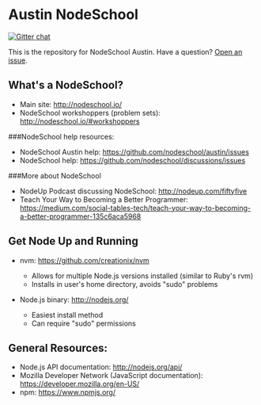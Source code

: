 Austin NodeSchool
======

[![Gitter chat](https://badges.gitter.im/nodeschool/austin.png)](https://gitter.im/nodeschool/austin)

This is the repository for NodeSchool Austin. Have a question? [Open an issue](https://github.com/nodeschool/austin/issues).


What's a NodeSchool?
------
* Main site: http://nodeschool.io/
* NodeSchool workshoppers (problem sets): http://nodeschool.io/#workshoppers

###NodeSchool help resources:
* NodeSchool Austin help: https://github.com/nodeschool/austin/issues
* NodeSchool help: https://github.com/nodeschool/discussions/issues


###More about NodeSchool
* NodeUp Podcast discussing NodeSchool: http://nodeup.com/fiftyfive
* Teach Your Way to Becoming a Better Programmer: https://medium.com/social-tables-tech/teach-your-way-to-becoming-a-better-programmer-135c6aca5968


Get Node Up and Running
------
* nvm: https://github.com/creationix/nvm
   * Allows for multiple Node.js versions installed (similar to Ruby's rvm)
   * Installs in user's home directory, avoids "sudo" problems

* Node.js binary: http://nodejs.org/
   * Easiest install method
   * Can require "sudo" permissions

General Resources:
------
* Node.js API documentation: http://nodejs.org/api/
* Mozilla Developer Network (JavaScript documentation): https://developer.mozilla.org/en-US/
* npm: https://www.npmjs.org/

